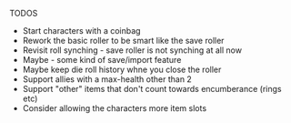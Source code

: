 TODOS

- Start characters with a coinbag
- Rework the basic roller to be smart like the save roller
- Revisit roll synching - save roller is not synching at all now
- Maybe - some kind of save/import feature
- Maybe keep die roll history whne you close the roller
- Support allies with a max-health other than 2
- Support "other" items that don't count towards encumberance (rings etc)
- Consider allowing the characters more item slots
